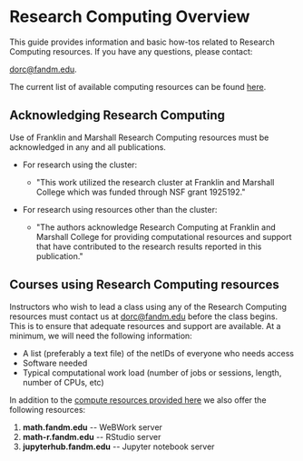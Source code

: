 # Research Computing Overview

This guide provides information and basic how-tos related to Research Computing resources. 
If you have any questions, please contact:

dorc@fandm.edu.

The current list of available computing resources can be found [here](overview/README.md).

## Acknowledging Research Computing

Use of Franklin and Marshall Research Computing resources must be acknowledged in any and all publications.

 - For research using the cluster:
   - "This work utilized the research cluster at Franklin and Marshall College which was funded through NSF grant 1925192."

- For research using resources other than the cluster:
  - "The authors acknowledge Research Computing at Franklin and Marshall College for providing computational resources and support that have contributed to the research results reported in this publication."

## Courses using Research Computing resources

Instructors who wish to lead a class using any of the Research Computing resources must contact us at dorc@fandm.edu before the class begins.  This is to ensure that adequate resources and support are available.  At a minimum, we will need the following information:  

- A list (preferably a text file) of the netIDs of everyone who needs access
- Software needed 
- Typical computational work load (number of jobs or sessions, length, number of CPUs, etc)

In addition to the [compute resources provided here](overview/README.md) we also offer the following resources:

1. **math.fandm.edu** -- WeBWork server
2. **math-r.fandm.edu** -- RStudio server 
3. **jupyterhub.fandm.edu** -- Jupyter notebook server
